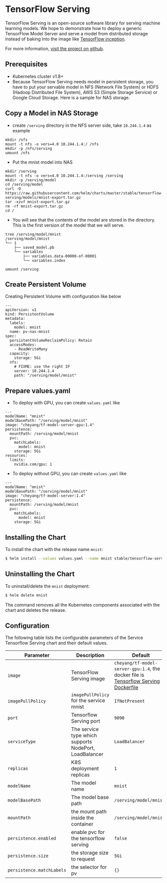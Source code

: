 # TensorFlow Serving

TensorFlow Serving is an open-source software library for serving machine learning models. We hope to demonstrate how to deploy a generic TensorFlow Model Server and serve a model from distributed storage instead of baking into the image like [TensorFlow inception](../../incubator/tensorflow-inception/README.md). 

For more information,
[visit the project on github](https://github.com/tensorflow/serving).

## Prerequisites

- Kubernetes cluster v1.8+ 
- Because TensorFlow Serving needs model in persistent storage, you have to put your servable model in  NFS (Network File System) or
HDFS (Hadoop Distributed File System), AWS S3 (Simple Storage Service) or Google Cloud Storage. Here is a sample for NAS storage.


## Copy a Model in NAS Storage


*  create `/serving` directory in the NFS server side, take `10.244.1.4` as example

```
mkdir /nfs
mount -t nfs -o vers=4.0 10.244.1.4:/ /nfs
mkdir -p /nfs/serving
umount /nfs
```

* Put the mnist model into NAS

```
mkdir /serving
mount -t nfs -o vers=4.0 10.244.1.4:/serving /serving
mkdir -p /serving/model
cd /serving/model
curl -O https://raw.githubusercontent.com/helm/charts/master/stable/tensorflow-serving/models/mnist-export.tar.gz
tar -xzvf mnist-export.tar.gz
rm -rf mnist-export.tar.gz
cd /
```

* You will see that the contents of the model are stored in the  directory. This is the first version of the model that we will serve.

```
tree /serving/model/mnist
/serving/model/mnist
└── 1
    ├── saved_model.pb
    └── variables
        ├── variables.data-00000-of-00001
        └── variables.index

umount /serving
```

## Create Persistent Volume

Creating Persistent Volume with configuration like below

```
--- 
apiVersion: v1
kind: PersistentVolume
metadata: 
  labels: 
    model: mnist
  name: pv-nas-mnist
spec:
  persistentVolumeReclaimPolicy: Retain
  accessModes: 
    - ReadWriteMany
  capacity: 
    storage: 5Gi
  nfs:
  	# FIXME: use the right IP
    server: 10.244.1.4
    path: "/serving/model/mnist"
```

## Prepare values.yaml

* To deploy with GPU, you can create `values.yaml` like

```
---
modelName: "mnist"
modelBasePath: "/serving/model/mnist"
image: "cheyang/tf-model-server-gpu:1.4"
persistence: 
  mountPath: /serving/model/mnist
  pvc: 
    matchLabels: 
      model: mnist
    storage: 5Gi
resources:
  limits:
    nvidia.com/gpu: 1
```

* To deploy without GPU, you can create `values.yaml` like 

```
---
modelName: "mnist"
modelBasePath: "/serving/model/mnist"
image: "cheyang/tf-model-server:1.4"
persistence: 
  mountPath: /serving/model/mnist
  pvc: 
    matchLabels: 
      model: mnist
    storage: 5Gi
```

## Installing the Chart

To install the chart with the release name `mnist`:

```bash
$ helm install --values values.yaml --name mnist stable/tensorflow-serving
```

## Uninstalling the Chart

To uninstall/delete the `mnist` deployment:

```bash
$ helm delete mnist
```

The command removes all the Kubernetes components associated with the chart and
deletes the release.

## Configuration

The following table lists the configurable parameters of the Service Tensorflow Serving
chart and their default values.

| Parameter | Description | Default |
|-----------|-------------|---------|
| `image` | TensorFlow Serving image | `cheyang/tf-model-server-gpu:1.4`, the docker file is [Tensorflow Serving Dockerfile](https://github.com/kubeflow/kubeflow/tree/master/components/k8s-model-server/images) |
| `imagePullPolicy` | `imagePullPolicy` for the service mnist | `IfNotPresent` |
| `port` | Tensorflow Serving port | `9090` |
| `serviceType` | The service type which supports NodePort, LoadBalancer | `LoadBalancer` |
|`replicas`| K8S deployment replicas | `1` |
|`modelName`|  The model name | `mnist`|
|`modelBasePath`| The model base path | `/serving/model/mnist"` |
|`mountPath`| the mount path inside the container | `/serving/model/mnist` |
|`persistence.enabled` | enable pvc for the tensorflow serving | `false` |
|`persistence.size`| the storage size to request | `5Gi` |
|`persistence.matchLabels`| the selector for pv | `{}` |



